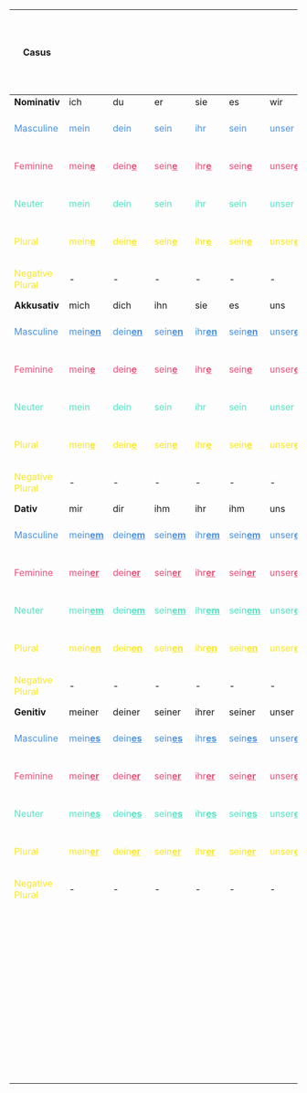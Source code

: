 <style>
blue { color: #4A90E2 }
red { color: #E94E77 }
green { color: #50E3C2 }
yellow { color: #F8E71C }
</style>

| **Casus**                        |                                          |                                        |                                     |                                     |                                     |                                    |                                    |                                    |                                  | **Relative<br>Pronomen**             | **Demonstrativ<br>pronomen**                                     | **Adjective:<br>Bestimmte /<br>Definitem<br>Artikel**                                                                                  | **Adjective:<br>Unbestimmte /<br>Indefinitem<br>Artikel**                                                                                                                                                                                                                                                                              | **Adjective:<br>Ohne / Null<br>Artikel**                                          | **Adjektiv als Nomen:<br>Bestimmte /<br>Definitem<br>Artikel**                               | **Adjektiv als Nomen:<br>Unbestimmte /<br>Indefinitem<br>Artikel**                            | **Komparativ**                                                                     | **Superlativ**                                                                  |
|----------------------------------|------------------------------------------|----------------------------------------|-------------------------------------|-------------------------------------|-------------------------------------|------------------------------------|------------------------------------|------------------------------------|----------------------------------|--------------------------------------|-------------------------------------------------------------|---------------------------------------------------------------------------------------------------------------------------------------------|----------------------------------------------------------------------------------------------------------------------------------------------------------------------------------------------------------------------------------------------------------------------------------------------------------------------------------------|-----------------------------------------------------------------------------------|----------------------------------------------------------------------------------------------|--------------------------------------------------------------------------------------------|------------------------------------------------------------------------------------|---------------------------------------------------------------------------------|
| **Nominativ**                    | ich                                      | du                                     | er                                  | sie                                 | es                                  | wir                                | ihr                                | sie                                | Sie                              |                                      |                                                             |                                                                                                                                             |                                                                                                                                                                                                                                                                                                                                        |                                                                                   |                                                                                              |                                                                                            |                                                                                    |                                                                                 |
| <blue>Masculine</blue>           | <blue>mein</blue>                        | <blue>dein</blue>                      | <blue>sein</blue>                   | <blue>ihr</blue>                    | <blue>sein</blue>                   | <blue>unser</blue>                 | <blue>euer</blue>                  | <blue>ihr</blue>                   | <blue>Ihr</blue>                 | <blue>der</blue>                     | <blue>dies<u><b>er</b></u> Mann</blue>                      | <blue>der gross<u><b>e</u></b> Mann</blue>                                                                                                  | <blue>ein gross<u><b>er</u></b> Mann</blue>                                                                                                                                                                                                                                                                                            | <blue>gross<u><b>er</u></b> Mann</blue>                                           | <blue>der <u><b>G</b></u>ross<u><b>e</u></b> Mann</blue>                                     | <blue>ein <u><b>G</b></u>ross<u><b>er</u></b> Mann</blue>                                  | <blue>der gr<u><b>ö</b></u>ss<u><b>ere</b></u> Mann</blue>                         | <blue>der gr<u><b>ö</b></u>ss<u><b>te</b></u> Mann</blue>                       |
| <red>Feminine</red>              | <red>mein<u><b>e</b></u></red>           | <red>dein<u><b>e</b></u></red>         | <red>sein<u><b>e</u></b></red>      | <red>ihr<u><b>e</u></b></red>       | <red>sein<u><b>e</u></b></red>      | <red>unser<u><b>e</u></b></red>    | <red>euer<u><b>e</u></b></red>     | <red>ihr<u><b>e</u></b></red>      | <red>Ihr<u><b>e</u></b></red>    | <red>die</red>                       | <red>dies<u><b>e</b></u> Frau</red>                         | <red>die gross<u><b>e</u></b> Frau</red>                                                                                                    | <red>ein<u><b>e</u></b> gross<u><b>e</u></b> Frau</red>                                                                                                                                                                                                                                                                                | <red>gross<u><b>e</u></b> Frau</red>                                              | <red>die <u><b>G</b></u>ross<u><b>e</u></b> Frau</red>                                       | <red>eine <u><b>G</b></u>ross<u><b>e</u></b> Frau</red>                                    | <red>die gr<u><b>ö</b></u>ss<u><b>ere</b></u> Frau</red>                           | <red>die gr<u><b>ö</b></u>ss<u><b>te</b></u> Frau</red>                         |
| <green>Neuter</green>            | <green>mein</green>                      | <green>dein</green>                    | <green>sein</green>                 | <green>ihr</green>                  | <green>sein</green>                 | <green>unser</green>               | <green>euer</green>                | <green>ihr</green>                 | <green>Ihr</green>               | <green>das</green>                   | <green>dies<u><b>es</b></u> Kind</green>                    | <green>das gross<u><b>e</u></b> Kind</green>                                                                                                | <green>ein gross<u><b>es</u></b> Kind</green>                                                                                                                                                                                                                                                                                          | <green>gross<u><b>es</u></b> Kind</green>                                         | -                                                                                            | -                                                                                          | <green>das gr<u><b>ö</b></u>ss<u><b>ere</b></u> Kind</green>                       | <green>das gr<u><b>ö</b></u>ss<u><b>te</b></u> Kind</green>                     |
| <yellow>Plural</yellow>          | <yellow>mein<u><b>e</b></u></b></yellow> | <yellow>dein<u><b>e</b></u></yellow>   | <yellow>sein<u><b>e</u></yellow>    | <yellow>ihr<u><b>e</u></yellow>     | <yellow>sein<u><b>e</u></yellow>    | <yellow>unser<u><b>e</u></yellow>  | <yellow>euer<u><b>e</u></yellow>   | <yellow>ihr<u><b>e</u></yellow>    | <yellow>Ihr<u><b>e</u></yellow>  | <yellow>die</yellow>                 | <yellow>dies<u><b>e</b></u> Kinder</yellow>                 | <yellow>die gross<u><b>en</b></u> Kinder</yellow>                                                                                           | <yellow>gross<u><b>e</b></u> Kinder</yellow>                                                                                                                                                                                                                                                                                           | <yellow>gross<u><b>e</b></u> Kinder</yellow>                                      | <yellow>die <u><b>G</b></u>ross<u><b>en</b></u> Kinder</yellow>                              | <yellow><u><b>G</b></u>ross<u><b>en</b></u> Kinder</yellow>                                | <yellow>die gr<u><b>ö</b></u>ss<u><b>eren</b></u> Kinder</yellow>                  | <yellow>die gr<u><b>ö</b></u>ss<u><b>ten</b></u> Kinder</yellow>                |
| <yellow>Negative Plural</yellow> | -                                        | -                                      | -                                   | -                                   | -                                   | -                                  | -                                  | -                                  | -                                | -                                    | -                                                           | -                                                                                                                                           | <yellow>keine gross<u><b>en</u></b> Kinder</yellow>                                                                                                                                                                                                                                                                                    | <yellow>keine gross<u><b>en</b></u> Kinder</yellow>                               | <yellow>keine <u><b>G</b></u>ross<u><b>en</b></u> Kinder</yellow>                            | <yellow>keine <u><b>G</b></u>ross<u><b>en</b></u> Kinder</yellow>                          | <yellow>keine gr<u><b>ö</b></u>ss<u><b>eren</b></u> Kinder</yellow>                | -                                                                               |
| **Akkusativ**                    | mich                                     | dich                                   | ihn                                 | sie                                 | es                                  | uns                                | euch                               | sie                                | Sie                              |                                      |                                                             |                                                                                                                                             |                                                                                                                                                                                                                                                                                                                                        |                                                                                   |                                                                                              |                                                                                            |                                                                                    |                                                                                 |
| <blue>Masculine</blue>           | <blue>mein<u><b>en</b></u></blue>        | <blue>dein<u><b>en</b></u></blue>      | <blue>sein<u><b>en</u></blue>       | <blue>ihr<u><b>en</u></blue>        | <blue>sein<u><b>en</u></blue>       | <blue>unser<u><b>en</u></blue>     | <blue>euer<u><b>en</u></blue>      | <blue>ihr<u><b>en</u></blue>       | <blue>Ihr<u><b>en</u></blue>     | <blue>de<u><b>n</u></b></blue>       | <blue>dies<u><b>en</b></u> Mann</blue>                      | <blue>de<u><b>n</u></b> gross<u><b>en</b></u> Mann</blue>                                                                                   | <blue>ein<u><b>en</u></b> gross<u><b>en</b></u> Mann</blue>                                                                                                                                                                                                                                                                            | <blue>gross<u><b>en</b></u> Mann</blue>                                           | <blue>de<u><b>n</u></b> <u><b>G</b></u>ross<u><b>en</b></u> Mann</blue>                      | <blue>einen Gross<u><b>en</b></u> Mann</blue>                                              | <blue>den gr<u><b>ö</b></u>ss<u><b>eren</b></u> Mann</blue>                        | <blue>den gr<u><b>ö</b></u>ss<u><b>ten</b></u> Mann</blue>                      |
| <red>Feminine</red>              | <red>mein<u><b>e</b></u></red>           | <red>dein<u><b>e</b></u></red>         | <red>sein<u><b>e</u></red>          | <red>ihr<u><b>e</u></red>           | <red>sein<u><b>e</u></red>          | <red>unser<u><b>e</u></red>        | <red>euer<u><b>e</u></red>         | <red>ihr<u><b>e</u></red>          | <red>Ihr<u><b>e</u></red>        | <red>die</red>                       | <red>dies<u><b>e</b></u> Frau</red>                         | <red>die gross<u><b>e</b></u> Frau</red>                                                                                                    | <red>ein<u><b>e</u></b> gross<u><b>e</b></u> Frau</red>                                                                                                                                                                                                                                                                                | <red>gross<u><b>e</b></u> Frau</red>                                              | <red>die <u><b>G</b></u>ross<u><b>e</b></u> Frau</red>                                       | <red>eine Gross<u><b>e</b></u> Frau</red>                                                  | <red>die gr<u><b>ö</b></u>ss<u><b>ere</b></u> Frau</red>                           | <red>die gr<u><b>ö</b></u>ss<u><b>te</b></u> Frau</red>                         |
| <green>Neuter</green>            | <green>mein</green>                      | <green>dein</green>                    | <green>sein</green>                 | <green>ihr</green>                  | <green>sein</green>                 | <green>unser</green>               | <green>euer</green>                | <green>ihr</green>                 | <green>Ihr</green>               | <green>das</green>                   | <green>dies<u><b>es</b></u> Kind</green>                    | <green>das gross<u><b>e</b></u> Kind</green>                                                                                                | <green>ein gross<u><b>es</b></u> Kind</green>                                                                                                                                                                                                                                                                                          | <green>gross<u><b>es</b></u> Kind</green>                                         | -                                                                                            | -                                                                                          | <green>das gr<u><b>ö</b></u>ss<u><b>ere</b></u> Kind</green>                       | <green>das gr<u><b>ö</b></u>ss<u><b>te</b></u> Kind</green>                     |
| <yellow>Plural</yellow>          | <yellow>mein<u><b>e</b></u></yellow>     | <yellow>dein<u><b>e</b></u></yellow>   | <yellow>sein<u><b>e</u></yellow>    | <yellow>ihr<u><b>e</u></yellow>     | <yellow>sein<u><b>e</u></yellow>    | <yellow>unser<u><b>e</u></yellow>  | <yellow>euer<u><b>e</u></yellow>   | <yellow>ihr<u><b>e</u></yellow>    | <yellow>Ihr<u><b>e</u></yellow>  | <yellow>die</yellow>                 | <yellow>dies<u><b>e</b></u> Kinder</yellow>                 | <yellow>die gross<u><b>en</b></u> Kinder</yellow>                                                                                           | <yellow>gross<u><b>e</b></u> Kinder</yellow>                                                                                                                                                                                                                                                                                           | <yellow>gross<u><b>e</b></u> Kinder</yellow>                                      | <yellow><u><b>G</b></u>ross<u><b>en</b></u> Kinder</yellow>                                  | <yellow><u><b>G</b></u>ross<u><b>en</b></u> Kinder</yellow>                                | <yellow>die gr<u><b>ö</b></u>ss<u><b>eren</b></u> Kinder</yellow>                  | <yellow>die gr<u><b>ö</b></u>ss<u><b>ten</b></u> Kinder</yellow>                |
| <yellow>Negative Plural</yellow> | -                                        | -                                      | -                                   | -                                   | -                                   | -                                  | -                                  | -                                  | -                                | -                                    | -                                                           | -                                                                                                                                           | <yellow>keine gross<u><b>en</b></u> Kinder</yellow>                                                                                                                                                                                                                                                                                    | <yellow>keine gross<u><b>en</b></u> Kinder</yellow>                               | <yellow>keine <u><b>G</b></u>ross<u><b>en</b></u> Kinder</yellow>                            | <yellow>keine Gross<u><b>en</b></u> Kinder</yellow>                                        | <yellow>keine gr<u><b>ö</b></u>ss<u><b>eren</b></u> Kinder</yellow>                | -                                                                               |
| **Dativ**                        | mir                                      | dir                                    | ihm                                 | ihr                                 | ihm                                 | uns                                | euch                               | ihnen                              | Ihnen                            |                                      |                                                             |                                                                                                                                             |                                                                                                                                                                                                                                                                                                                                        |                                                                                   |                                                                                              |                                                                                            |                                                                                    |                                                                                 |
| <blue>Masculine</blue>           | <blue>mein<u><b>em</b></u></blue>        | <blue>dein<u><b>em</b></u></blue>      | <blue>sein<u><b>em</u></blue>       | <blue>ihr<u><b>em</u></blue>        | <blue>sein<u><b>em</u></blue>       | <blue>unser<u><b>em</u></blue>     | <blue>euer<u><b>em</u></blue>      | <blue>ihr<u><b>em</u></blue>       | <blue>Ihr<u><b>em</u></blue>     | <blue>de<u><b>m</u></b></blue>       | <blue>dies<u><b>em</b></u> Mann</blue>                      | <blue>de<u><b>m</u></b> gross<u><b>en</b></u> Mann</blue>                                                                                   | <blue>ein<u><b>em</u></b> gross<u><b>en</b></u> Mann</blue>                                                                                                                                                                                                                                                                            | <blue>gross<u><b>em</b></u> Mann</blue>                                           | <blue>de<u><b>m</u></b> <u><b>G</b></u>ross<u><b>en</b></u> Mann</blue>                      | <blue>ein<u><b>em</u></b> Gross<u><b>en</b></u> Mann</blue>                                | <blue>dem gr<u><b>ö</b></u>ss<u><b>eren</b></u> Mann</blue>                        | <blue>dem gr<u><b>ö</b></u>ss<u><b>ten</b></u> Mann</blue>                      |
| <red>Feminine</red>              | <red>mein<u><b>er</u></red>              | <red>dein<u><b>er</b></u></red>        | <red>sein<u><b>er</u></red>         | <red>ihr<u><b>er</u></red>          | <red>sein<u><b>er</u></red>         | <red>unser<u><b>er</u></red>       | <red>euer<u><b>er</u></red>        | <red>ihr<u><b>er</u></red>         | <red>Ihr<u><b>er</u></red>       | <red>d<u><b>er</u></b></red>         | <red>dies<u><b>er</b></u> Frau</red>                        | <red>d<u><b>er</u></b> gross<u><b>en</b></u> Frau</red>                                                                                     | <red>ein<u><b>er</u></b> gross<u><b>en</b></u> Frau</red>                                                                                                                                                                                                                                                                              | <red>gross<u><b>er</b></u> Frau</red>                                             | <red>d<u><b>er</b></u> <u><b>G</b></u>ross<u><b>en</b></u> Frau</red>                        | <red>ein<u><b>er</u></b> Gross<u><b>en</b></u> Frau</red>                                  | <red>der gr<u><b>ö</b></u>ss<u><b>eren</b></u> Frau</red>                          | <red>der gr<u><b>ö</b></u>ss<u><b>ten</b></u> Frau</red>                        |
| <green>Neuter</green>            | <green>mein<u><b>em</b></u></green>      | <green>dein<u><b>em</b></u></green>    | <green>sein<u><b>em</u></green>     | <green>ihr<u><b>em</u></green>      | <green>sein<u><b>em</u></green>     | <green>unser<u><b>em</u></green>   | <green>euer<u><b>em</u></green>    | <green>ihr<u><b>em</u></green>     | <green>Ihr<u><b>em</u></green>   | <green>de<u><b>m</u></b></green>     | <green>dies<u><b>em</b></u> Kind</green>                    | <green>de<u><b>m</u></b> gross<u><b>en</b></u> Kind</green>                                                                                 | <green>ein<u><b>em</u></b> gross<u><b>en</b></u> Kind</green>                                                                                                                                                                                                                                                                          | <green>gross<u><b>em</b></u> Kind</green>                                         | -                                                                                            | -                                                                                          | <green>dem gr<u><b>ö</b></u>ss<u><b>eren</b></u> Kind</green>                      | <green>dem gr<u><b>ö</b></u>ss<u><b>ten</b></u> Kind</green>                    |
| <yellow>Plural</yellow>          | <yellow>mein<u><b>en</b></u></yellow>    | <yellow>dein<u><b>en</b></u></yellow>  | <yellow>sein<u><b>en</u></yellow>   | <yellow>ihr<u><b>en</u></yellow>    | <yellow>sein<u><b>en</u></yellow>   | <yellow>unser<u><b>en</yellow>     | <yellow>euer<u><b>en</yellow>      | <yellow>ihr<u><b>en</yellow>       | <yellow>Ihr<u><b>en</yellow>     | <yellow>den<u><b>en</u></b></yellow> | <yellow>dies<u><b>en</b></u> Kinder<u><b>n</u></b></yellow> | <yellow>de<u><b>n</u></b> gross<u><b>en</b></u> Kinder<u><b>n</u></b></yellow>                                                              | <yellow>gross<u><b>en</b></u> Kinder<u><b>n</u></b></yellow>                                                                                                                                                                                                                                                                           | <yellow>gross<u><b>en</b></u> Kinder<u><b>n</b></u></yellow>                      | <yellow>de<u><b>n</u></b> <u><b>G</b></u>ross<u><b>en</b></u> Kinder<u><b>n</b></u></yellow> | <yellow><u><b>G</b></u>ross<u><b>en</b></u> Kinder<u><b>n</b></u></yellow>                 | <yellow>den gr<u><b>ö</b></u>ss<u><b>eren</b></u> Kinder<u><b>n</b></u></yellow>   | <yellow>den gr<u><b>ö</b></u>ss<u><b>ten</b></u> Kinder<u><b>n</b></u></yellow> |
| <yellow>Negative Plural</yellow> | -                                        | -                                      | -                                   | -                                   | -                                   | -                                  | -                                  | -                                  | -                                | -                                    | -                                                           | <yellow>keine<u><b>n</u></b> gross<u><b>en</b></u> Kinder<u><b>n</u></b></yellow>                                                           | <yellow>kein<u><b>en</b></u> gross<u><b>en</b></u> Kinder<u><b>n</u></b></yellow>                                                                                                                                                                                                                                                      | <yellow>kein<u><b>en</b></u> gross<u><b>en</b></u> Kinder<u><b>n</b></u></yellow> | <yellow>kein<u><b>en</b></u> Gross<u><b>en</b></u> Kinder<u><b>n</b></u></yellow>            | <yellow>kein<u><b>en</b></u> Gross<u><b>en</b></u> Kinder<u><b>n</b></u></yellow>          | <yellow>kenie gr<u><b>ö</b></u>ss<u><b>eren</b></u> Kinder<u><b>n</b></u></yellow> | -                                                                               |
| **Genitiv**                      | meiner                                   | deiner                                 | seiner                              | ihrer                               | seiner                              | unser                              | eurer                              | ihrer                              | Ihrer                            |                                      |                                                             |                                                                                                                                             |                                                                                                                                                                                                                                                                                                                                        |                                                                                   |                                                                                              |                                                                                            |                                                                                    |                                                                                 |
| <blue>Masculine</blue>           | <blue>mein<u><b>es</b></u></blue>        | <blue>dein<u><b>es</b></u></blue>      | <blue>sein<u><b>es</u></blue>       | <blue>ihr<u><b>es</u></blue>        | <blue>sein<u><b>es</u></blue>       | <blue>unser<u><b>es</u></blue>     | <blue>euer<u><b>es</u></blue>      | <blue>ihr<u><b>es</u></blue>       | <blue>Ihr<u><b>es</u></blue>     | <blue>de<u><b>ssen</u></b></blue>    | <blue>dies<u><b>es</b></u> Mann<u><b>es</b></u></blue>      | <blue>de<u><b>s</u></b> gross<u><b>en</b></u> Mann<u><b>es</u></b></blue>                                                                   | <blue>eine<u><b>s</u></b> gross<u><b>en</b></u> Mannes</blue>                                                                                                                                                                                                                                                                          | <blue>gross<u><b>en</b></u> Mannes</blue>                                         | <blue>de<u><b>s</u></b> <u><b>G</b></u>ross<u><b>en</b></u> Mann<u><b>es</b></u></blue>      | <blue>ein<u><b>es</b></u> Gross<u><b>en</b></u> Mann<u><b>es</b></u></blue>                | <blue>des gr<u><b>ö</b></u>ss<u><b>eren</b></u> Mannes</blue>                      | <blue>des gr<u><b>ö</b></u>ss<u><b>ten</b></u> Mann<u><b>es</u></b></blue>      |
| <red>Feminine</red>              | <red>mein<u><b>er</b></u></red>          | <red>dein<u><b>er</b></u></red>        | <red>sein<u><b>er</u></red>         | <red>ihr<u><b>er</u></red>          | <red>sein<u><b>er</u></red>         | <red>unser<u><b>er</u></red>       | <red>euer<u><b>er</u></red>        | <red>ihr<u><b>er</u></red>         | <red>Ihr<u><b>er</u></red>       | <red>de<u><b>ren</u></b></red>       | <red>dies<u><b>er</b></u> Frau</red>                        | <red>d<u><b>er</u></b> gross<u><b>en</b></u> Frau</red>                                                                                     | <red>ein<u><b>er</u></b> gross<u><b>en</b></u> Frau</red>                                                                                                                                                                                                                                                                              | <red>gross<u><b>er</b></u> Frau</red>                                             | <red>d<u><b>er</u></b> <u><b>G</b></u>ross<u><b>en</b></u> Frau</red>                        | <red>ein<u><b>er</b></u> Gross<u><b>en</b></u> Frau</red>                                  | <red>der gr<u><b>ö</b></u>ss<u><b>eren</b></u> Frau</red>                          | <red>der gr<u><b>ö</b></u>ss<u><b>ten</b></u> Frau</red>                        |
| <green>Neuter</green>            | <green>mein<u><b>es</b></u></green>      | <green>dein<u><b>es</b></u></green>    | <green>sein<u><b>es</u></green>     | <green>ihr<u><b>es</u></green>      | <green>sein<u><b>es</u></green>     | <green>unser<u><b>es</u></green>   | <green>euer<u><b>es</u></green>    | <green>ihr<u><b>es</u></green>     | <green>Ihr<u><b>es</u></green>   | <green>de<u><b>ssen</u></b></green>  | <green>dies<u><b>es</b></u> Kind<u><b>es<u></b></green>     | <green>d<u><b>es</u></b> gross<u><b>en</b></u> Kind<u><b>es</u></b></green>                                                                 | <green>ein<u><b>es</u></b> gross<u><b>er</b></u> Kind<u><b>es</u></b></green>                                                                                                                                                                                                                                                          | <green>gross<u><b>en</b></u> Kind<u><b>es</b></u></green>                         | <green>d<u><b>es</u></b> <u><b>G</b></u>ross<u><b>en</b></u> Kind<u><b>es</b></u></green>    | <green>ein<u><b>es</u></b> <u><b>G</b></u>ross<u><b>en</b></u> Kind<u><b>es<u></b></green> | <green>des gr<u><b>ö</b></u>ss<u><b>eren</b></u> Kind<u><b>es</b></u></green>      | <green>des gr<u><b>ö</b></u>ss<u><b>ten</b></u> Kind<u><b>es</b></u></green>    |
| <yellow>Plural</yellow>          | <yellow>mein<u><b>er</b></u></yellow>    | <yellow>dein<u><b>er</b></u></yellow>  | <yellow>sein<u><b>er</u></yellow>   | <yellow>ihr<u><b>er</u></yellow>    | <yellow>sein<u><b>er</u></yellow>   | <yellow>unser<u><b>er</u></yellow> | <yellow>euer<u><b>er</u></yellow>  | <yellow>ihr<u><b>er</u></yellow>   | <yellow>Ihr<u><b>er</u></yellow> | <yellow>de<u><b>ren</u></b></yellow> | <yellow>dies<u><b>er</b></u> Kind<u><b>er</u></b></yellow>  | <yellow>d<u><b>er</u></b> gross<u><b>en</b></u> Kind<u><b>es</u></b></yellow>                                                               | <yellow>gross<u><b>er</b></u> Kinder</yellow>                                                                                                                                                                                                                                                                                          | <yellow>gross<u><b>er</b></u> Kinder</yellow>                                     | <yellow>d<u><b>er</u></b> <u><b>G</b></u>ross<u><b>en</b></u> Kinder</yellow>                | <yellow><u><b>G</b></u>ross<u><b>en</b></u> Kinder</yellow>                                | <yellow>der gr<u><b>ö</b></u>ss<u><b>eren</b></u> Kinder</yellow>                  | <yellow>der gr<u><b>ö</b></u>ss<u><b>ten</b></u> Kinder</yellow>                |
| <yellow>Negative Plural</yellow> | -                                        | -                                      | -                                   | -                                   | -                                   | -                                  | -                                  | -                                  | -                                | -                                    | -                                                           | -                                                                                                                                           | <yellow>kein<u><b>er</u></b> gross<u><b>en</b></u> Kinder</yellow>                                                                                                                                                                                                                                                                     | <yellow>kein<u><b>er</u></b> gross<u><b>en</b></u> Kinder</yellow>                | <yellow>keine<u><b>r</b></u> Gross<u><b>en</b></u> Kinder</yellow>                           | <yellow>keine<u><b>r</b></u> Gross<u><b>en</b></u> Kinder</yellow>                         | <yellow>kein<u><b>er</u></b> gr<u><b>ö</b></u>ss<u><b>eren</b></u> Kinder</yellow> | -                                                                               |
|                                  |                                          |                                        |                                     |                                     |                                     |                                    |                                    |                                    |                                  |                                      |                                                             | <u>Auch</u>:<br>- diese<u><b>\_</u></b><br>- jede<u><b>\_</u></b><br>- manch<u><b>\_</u></b><br>- welche<u><b>\_</u></b><br>- dies<u><b>\_</u></b> | <u><b>-el</b> <b>-er</b> verlieren "e"</u>:<br>- dunk<u><b>el</u></b>: ein dunk<u><b>ler</b></u> Wagen<br>- teu<u><b>er</u></b>: ein teu<u><b>er</b></u> Wagen<br><u>Hoch verliert "c"</u>:<br>- ho<u><b>c</u></b>h: ein ho<u><b>her</u></b> Mann<br><u><b>-a</b> keine deklination</u>:<br>- ros<u><b>a</u></b>: eine ros<u><b>a</u></b> Brille<br> |                                                                                   |                                                                                              |                                                                                            |                                                                                    |                                                                                 |